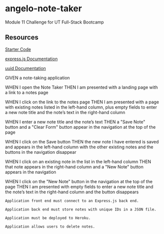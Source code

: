 # angelo-note-taker
Module 11 Challenge for UT Full-Stack Bootcamp

## Resources
[Starter Code](https://github.com/coding-boot-camp/miniature-eureka)

[express.js Documentation](https://expressjs.com/en/4x/api.html)

[uuid Documentation](https://github.com/uuidjs/uuid)

GIVEN a note-taking application

WHEN I open the Note Taker
THEN I am presented with a landing page with a link to a notes page

WHEN I click on the link to the notes page
THEN I am presented with a page with existing notes listed in the left-hand column, plus empty fields to enter a new note title and the note’s text in the right-hand column

WHEN I enter a new note title and the note’s text
THEN a "Save Note" button and a "Clear Form" button appear in the navigation at the top of the page

WHEN I click on the Save button
THEN the new note I have entered is saved and appears in the left-hand column with the other existing notes and the buttons in the navigation disappear

WHEN I click on an existing note in the list in the left-hand column
THEN that note appears in the right-hand column and a "New Note" button appears in the navigation

WHEN I click on the "New Note" button in the navigation at the top of the page
THEN I am presented with empty fields to enter a new note title and the note’s text in the right-hand column and the button disappears

    Application front end must connect to an Express.js back end.

    Application back end must store notes with unique IDs in a JSON file.

    Application must be deployed to Heroku.

    Application allows users to delete notes.